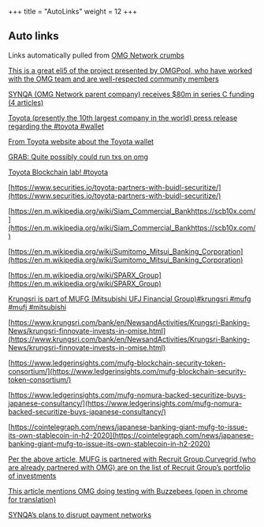 +++
title = "AutoLinks"
weight = 12
+++

## Auto links

Links automatically pulled from [OMG Network crumbs](https://t.me/omgnetworkcrumbs)

[This is a great eli5 of the project presented by OMGPool, who have worked with the OMG team and are well-respected community members](https://medium.com/omgpool/the-omg-network-for-beginners-8aead34da727)

[SYNQA (OMG Network parent company) receives $80m in series C funding (4 articles)](https://www.synqa.co/synqa-parent-company-of-omise-and-omg-network-raises-80-million-in-series-c-funding-led-by-scb-10x-and-sparx-group/https://www.techinasia.com/synqa-rakes-80mhttps://asia.nikkei.com/Business/Startups/Thai-startup-raises-80m-from-Toyota-and-others-amid-pandemichttps://cointelegraph.com/news/omisegos-parent-company-synqa-raised-80-million-in-series-c?utm_source=Telegram&utm_medium=social)

[Toyota (presently the 10th largest company in the world) press release regarding the #toyota #wallet ](https://t.co/a9ZgdoGi0n?amp=1)

[From Toyota website about the Toyota wallet](https://toyota-wallet.com/en/)

[GRAB: Quite possibly could run txs on omg](https://www.zdnet.com/article/grab-to-share-ride-data-with-toyota-unveils-peer-peer-payment-service/)

[Toyota Blockchain lab! #toyota](https://youtu.be/MAzJjvBzppI)

[https://www.securities.io/toyota-partners-with-buidl-securitize/](https://www.securities.io/toyota-partners-with-buidl-securitize/)

[https://en.m.wikipedia.org/wiki/Siam_Commercial_Bankhttps://scb10x.com/](https://en.m.wikipedia.org/wiki/Siam_Commercial_Bankhttps://scb10x.com/)

[https://en.m.wikipedia.org/wiki/Sumitomo_Mitsui_Banking_Corporation](https://en.m.wikipedia.org/wiki/Sumitomo_Mitsui_Banking_Corporation)

[https://en.m.wikipedia.org/wiki/SPARX_Group](https://en.m.wikipedia.org/wiki/SPARX_Group)

[Krungsri is part of MUFG (Mitsubishi UFJ Financial Group)#krungsri #mufg #mufj #mitsubishi](https://techcrunch.com/2017/09/27/omise-krungsri)

[https://www.krungsri.com/bank/en/NewsandActivities/Krungsri-Banking-News/krungsri-finnovate-invests-in-omise.html](https://www.krungsri.com/bank/en/NewsandActivities/Krungsri-Banking-News/krungsri-finnovate-invests-in-omise.html)

[https://www.ledgerinsights.com/mufg-blockchain-security-token-consortium/](https://www.ledgerinsights.com/mufg-blockchain-security-token-consortium/)

[https://www.ledgerinsights.com/mufg-nomura-backed-securitize-buys-japanese-consultancy/](https://www.ledgerinsights.com/mufg-nomura-backed-securitize-buys-japanese-consultancy/)

[https://cointelegraph.com/news/japanese-banking-giant-mufg-to-issue-its-own-stablecoin-in-h2-2020](https://cointelegraph.com/news/japanese-banking-giant-mufg-to-issue-its-own-stablecoin-in-h2-2020)

[Per the above article, MUFG is partnered with Recruit Group.Curvegrid (who are already partnered with OMG) are on the list of Recruit Group’s portfolio of investments](https://recruitstrategicpartners.com/portfolio/)

[This article mentions OMG doing testing with Buzzebees (open in chrome for translation)](https://www.msn.com/th-th/news/techandscience/omg-network-%E0%B9%80%E0%B8%9B%E0%B8%B4%E0%B8%94%E0%B9%81%E0%B8%9E%E0%B8%A5%E0%B8%95%E0%B8%9F%E0%B8%AD%E0%B8%A3%E0%B9%8C%E0%B8%A1-%E0%B8%94%E0%B8%B4%E0%B8%AA%E0%B8%A3%E0%B8%B1%E0%B8%9B%E0%B8%95%E0%B9%8C%E0%B9%81%E0%B8%9A%E0%B8%87%E0%B8%81%E0%B9%8C/ar-BB15KMf5)

[SYNQA’s plans to disrupt payment networks](https://sharedhere.com/@TechInAsia_Premium/making-sense-of-omise-parent-synqas-plans-to-disrupt-payment-networks-XHQGiBEBiG9RrEVPswEQL3)
